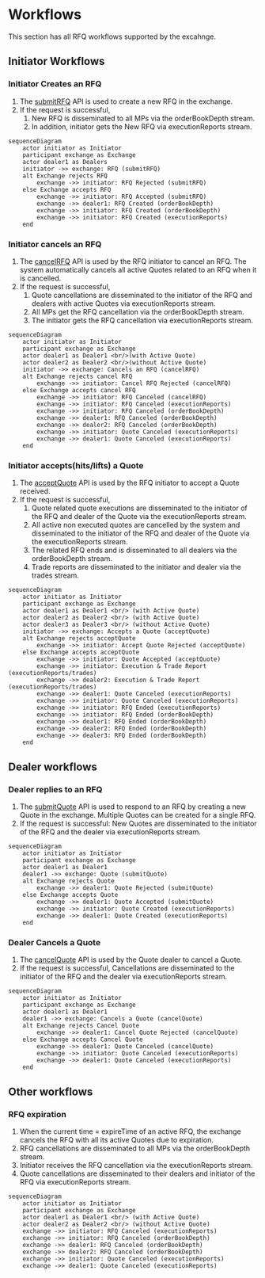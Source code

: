 # Workflows

This section has all RFQ workflows supported by the excahnge.

## Initiator Workflows

### Initiator Creates an RFQ

1. The [submitRFQ](initiator-trading.md#submitrfq) API is used to create a new RFQ in the exchange.&#x20;
2. If the request is successful,&#x20;
   1. New RFQ is disseminated to all MPs via the orderBookDepth stream.
   2. In addition, initiator gets the New RFQ via executionReports stream.

```mermaid
sequenceDiagram
    actor initiator as Initiator
    participant exchange as Exchange
    actor dealer1 as Dealers
    initiator ->> exchange: RFQ (submitRFQ)
    alt Exchange rejects RFQ
        exchange ->> initiator: RFQ Rejected (submitRFQ)
    else Exchange accepts RFQ
        exchange ->> initiator: RFQ Accepted (submitRFQ)
        exchange ->> dealer1: RFQ Created (orderBookDepth)
        exchange ->> initiator: RFQ Created (orderBookDepth)
        exchange ->> initiator: RFQ Created (executionReports)
    end

```

### Initiator cancels an RFQ

1. The [cancelRFQ](initiator-trading.md#cancelrfq) API is used by the RFQ initiator to cancel an RFQ. The system automatically cancels all active Quotes related to an RFQ when it is cancelled.
2. If the request is successful,&#x20;
   1. Quote cancellations are disseminated to the initiator of the RFQ and dealers with active Quotes via executionReports stream.&#x20;
   2. All MPs get the RFQ cancellation via the orderBookDepth stream.&#x20;
   3. The initiator gets the RFQ cancellation via executionReports stream.

```mermaid
sequenceDiagram
    actor initiator as Initiator
    participant exchange as Exchange
    actor dealer1 as Dealer1 <br/>(with Active Quote)
    actor dealer2 as Dealer2 <br/>(without Active Quote)
    initiator ->> exchange: Cancels an RFQ (cancelRFQ)
    alt Exchange rejects cancel RFQ
        exchange ->> initiator: Cancel RFQ Rejected (cancelRFQ)
    else Exchange accepts cancel RFQ
        exchange ->> initiator: RFQ Canceled (cancelRFQ)
        exchange ->> initiator: RFQ Canceled (executionReports)
        exchange ->> initiator: RFQ Canceled (orderBookDepth)
        exchange ->> dealer1: RFQ Canceled (orderBookDepth)
        exchange ->> dealer2: RFQ Canceled (orderBookDepth)
        exchange ->> initiator: Quote Canceled (executionReports)
        exchange ->> dealer1: Quote Canceled (executionReports)
    end

```

### Initiator accepts(hits/lifts) a Quote

1. The [acceptQuote](initiator-trading.md#acceptquote) API is used by the RFQ initiator to accept a Quote received.
2. If the request is successful,&#x20;
   1. Quote related quote executions are disseminated to the initiator of the RFQ and dealer of the Quote via the executionReports stream.&#x20;
   2. All active non executed quotes are cancelled by the system and disseminated to the initiator of the RFQ and dealer of the Quote via the executionReports stream.
   3. The related RFQ ends and is disseminated to all dealers via the orderBookDepth stream.
   4. Trade reports are disseminated to the initiator and dealer via the trades stream.

```mermaid
sequenceDiagram
    actor initiator as Initiator
    participant exchange as Exchange
    actor dealer1 as Dealer1 <br/> (with Active Quote)
    actor dealer2 as Dealer2 <br/> (with Active Quote)
    actor dealer3 as Dealer3 <br/> (without Active Quote)
    initiator ->> exchange: Accepts a Quote (acceptQuote)
    alt Exchange rejects acceptQuote
        exchange ->> initiator: Accept Quote Rejected (acceptQuote)
    else Exchange accepts acceptQuote
        exchange ->> initiator: Quote Accepted (acceptQuote)
        exchange ->> initiator: Execution & Trade Report (executionReports/trades)
        exchange ->> dealer2: Execution & Trade Report (executionReports/trades)
        exchange ->> dealer1: Quote Canceled (executionReports)
        exchange ->> initiator: Quote Canceled (executionReports)
        exchange ->> initiator: RFQ Ended (executionReports)
        exchange ->> initiator: RFQ Ended (orderBookDepth)
        exchange ->> dealer1: RFQ Ended (orderBookDepth)
        exchange ->> dealer2: RFQ Ended (orderBookDepth)
        exchange ->> dealer3: RFQ Ended (orderBookDepth)
    end

```



## Dealer workflows

### Dealer replies to an RFQ

1. The [submitQuote](dealer-trading.md#submitquote) API is used to respond to an RFQ by creating a new Quote in the exchange. Multiple Quotes can be created for a single RFQ.
2. If the request is successful: New Quotes are disseminated to the initiator of the RFQ and the dealer via executionReports stream.

```mermaid
sequenceDiagram
    actor initiator as Initiator
    participant exchange as Exchange
    actor dealer1 as Dealer1
    dealer1 ->> exchange: Quote (submitQuote)
    alt Exchange rejects Quote
        exchange ->> dealer1: Quote Rejected (submitQuote)
    else Exchange accepts Quote
        exchange ->> dealer1: Quote Accepted (submitQuote)
        exchange ->> initiator: Quote Created (executionReports)
        exchange ->> dealer1: Quote Created (executionReports)
    end

```



### Dealer Cancels a Quote

1. The [cancelQuote](dealer-trading.md#cancelquote) API is used by the Quote dealer to cancel a Quote.&#x20;
2. If the request is successful, Cancellations are disseminated to the initiator of the RFQ and the dealer via executionReports stream.

```mermaid
sequenceDiagram
    actor initiator as Initiator
    participant exchange as Exchange
    actor dealer1 as Dealer1
    dealer1 ->> exchange: Cancels a Quote (cancelQuote)
    alt Exchange rejects Cancel Quote
        exchange ->> dealer1: Cancel Quote Rejected (cancelQuote)
    else Exchange accepts Cancel Quote
        exchange ->> dealer1: Quote Canceled (cancelQuote)
        exchange ->> initiator: Quote Canceled (executionReports)
        exchange ->> dealer1: Quote Canceled (executionReports)
    end

```



## Other workflows

### RFQ expiration

1. When the current time = expireTime of an active RFQ, the exchange cancels the RFQ with all its active Quotes due to expiration.
2. RFQ cancellations are disseminated to all MPs via the orderBookDepth stream.&#x20;
3. Initiator receives the RFQ cancellation via the executionReports stream.&#x20;
4. Quote cancellations are disseminated to their dealers and initiator of the RFQ via executionReports stream.

```mermaid
sequenceDiagram
    actor initiator as Initiator
    participant exchange as Exchange
    actor dealer1 as Dealer1 <br/> (with Active Quote)
    actor dealer2 as Dealer2 <br/> (without Active Quote)
    exchange ->> initiator: RFQ Canceled (executionReports)
    exchange ->> initiator: RFQ Canceled (orderBookDepth)
    exchange ->> dealer1: RFQ Canceled (orderBookDepth)
    exchange ->> dealer2: RFQ Canceled (orderBookDepth)
    exchange ->> initiator: Quote Canceled (executionReports)
    exchange ->> dealer1: Quote Canceled (executionReports)

```

